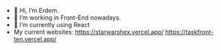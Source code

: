 - 👋 Hi, I’m Erdem.
- 👀 I’m working in Front-End nowadays.
- 🌱 I’m currently using React
-  My current websites:  https://starwarshex.vercel.app/  https://taskfront-ten.vercel.app/

<!---
erdemonal11/erdemonal11 is a ✨ special ✨ repository because its `README.md` (this file) appears on your GitHub profile.
You can click the Preview link to take a look at your changes.
--->
